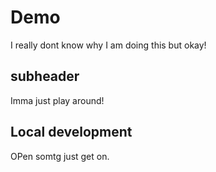 # Demo

I really dont know why I am doing this but okay!


## subheader 
Imma just play around!

## Local development 
 OPen somtg just get on.